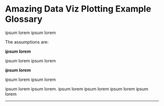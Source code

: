 # Amazing Data Viz Plotting Example Glossary 

ipsum lorem ipsum lorem

The assumptions are:

**_ipsum lorem_**

ipsum lorem ipsum lorem

**_ipsum lorem_**

ipsum lorem ipsum lorem

ipsum lorem ipsum lorem. ipsum lorem ipsum lorem ipsum lorem ipsum lorem


* * *
